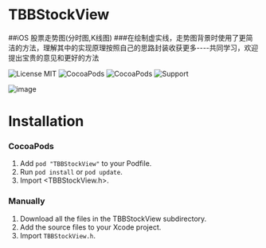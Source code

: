 # TBBStockView
##iOS  股票走势图(分时图,K线图)
###在绘制虚实线，走势图背景时使用了更简洁的方法，理解其中的实现原理按照自己的思路封装收获更多----共同学习，欢迎提出宝贵的意见和更好的方法

![License MIT](https://img.shields.io/badge/license-MIT-green.svg?style=flat)
![CocoaPods](http://img.shields.io/cocoapods/v/TBBStockView.svg?style=flat)
![CocoaPods](http://img.shields.io/cocoapods/p/TBBStockView.svg?style=flat)
![Support](https://img.shields.io/badge/support-iOS8.0+-blue.svg?style=flat)



![image](/TBBStockView/TBBStockView.gif)



Installation
==============

### CocoaPods

1. Add `pod "TBBStockView"` to your Podfile.
2. Run `pod install` or `pod update`.
3. Import \<TBBStockView.h\>.


### Manually

1. Download all the files in the TBBStockView subdirectory.
2. Add the source files to your Xcode project.
3. Import `TBBStockView.h`.

